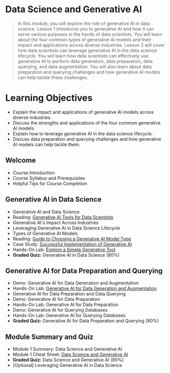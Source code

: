 # Data Science and Generative AI
> In this module, you will explore the role of generative AI in data science. Lesson 1 introduces you to generative AI and how it can serve various purposes in the hands of data scientists. You will learn about the four common types of generative AI models and their impact and applications across diverse industries. Lesson 2 will cover how data scientists can leverage generative AI in the data science lifecycle. You will learn how data scientists can effectively use generative AI to perform data generation, data preparation, data querying, and data augmentation. You will also learn about data preparation and querying challenges and how generative AI models can help tackle these challenges.

# Learning Objectives
- Explain the impact and applications of generative AI models across diverse industries.
- Discuss the strengths and applications of the four common generative AI models.
- Explain how to leverage generative AI in the data science lifecycle.
- Discuss data preparation and querying challenges and how generative AI models can help tackle them.
## Welcome
- Course Introduction
- Course Syllabus and Prerequisites
- Helpful Tips for Course Completion
## Generative AI in Data Science
- Generative AI and Data Science
- Reading: [Generative AI Tools for Data Scientists](https://github.com/KailaniBailey/IBM-Data-Science-Professional-Certificate/blob/main/11.%20Generative%20AI%3A%20Elevate%20Your%20Data%20Science%20Career/Week%201%3A%20Data%20Science%20and%20Generative%20AI/Generative-AI-Tools-for-Data-Scientists.pdf)
- Generative AI's Impact Across Industries
- Leveraging Generative AI in Data Science Lifecycle
- Types of Generative AI Models
- Reading: [Guide to Choosing a Generative AI Model Type](https://github.com/KailaniBailey/IBM-Data-Science-Professional-Certificate/blob/main/11.%20Generative%20AI%3A%20Elevate%20Your%20Data%20Science%20Career/Week%201%3A%20Data%20Science%20and%20Generative%20AI/Guide-to-Choosing-Generative-AI-Model-Type.pdf)
- Case Study: [Successful Implementation of Generative AI](https://github.com/KailaniBailey/IBM-Data-Science-Professional-Certificate/blob/main/11.%20Generative%20AI%3A%20Elevate%20Your%20Data%20Science%20Career/Week%201%3A%20Data%20Science%20and%20Generative%20AI/Case-Study-Successful-Implementation-of-Generative-AI.pdf)
- Hands-On Lab: [Explore a Simple Generative Tool](https://github.com/KailaniBailey/IBM-Data-Science-Professional-Certificate/blob/main/11.%20Generative%20AI%3A%20Elevate%20Your%20Data%20Science%20Career/Week%201%3A%20Data%20Science%20and%20Generative%20AI/Hands-On-Lab-Explore-a-Simple-Generative-Tool.pdf)
- **Graded Quiz:** Generative AI in Data Science (80%)
## Generative AI for Data Preparation and Querying
- Demo: Generative AI for Data Generation and Augmentation
- Hands-On Lab: [Generative AI for Data Generation and Augmentation](https://github.com/KailaniBailey/IBM-Data-Science-Professional-Certificate/blob/main/11.%20Generative%20AI%3A%20Elevate%20Your%20Data%20Science%20Career/Week%201%3A%20Data%20Science%20and%20Generative%20AI/Hands-On-Lab-Generative-AI-for-Data-Generation-and-Augmentation.pdf)
- Generative AI for Data Preparation and Data Querying
- Demo: Generative AI for Data Preparation
- Hands-On Lab: Generative AI for Data Preparation
- Demo: Generative AI for Querying Databases
- Hands-On Lab: Generative AI for Querying Databases
- **Graded Quiz:** Generative AI for Data Preparation and Querying (80%)
## Module Summary and Quiz
- Module 1 Summary: Data Science and Generative AI
- Module 1 Cheat Sheet: [Data Science and Generative AI](https://github.com/KailaniBailey/IBM-Data-Science-Professional-Certificate/blob/main/11.%20Generative%20AI%3A%20Elevate%20Your%20Data%20Science%20Career/Week%201%3A%20Data%20Science%20and%20Generative%20AI/Cheat-Sheet-Data-Science-and-Generative-AI.pdf)
- **Graded Quiz:** Data Science and Generative AI (90%)
- [Optional] Leveraging Generative AI in Data Science
